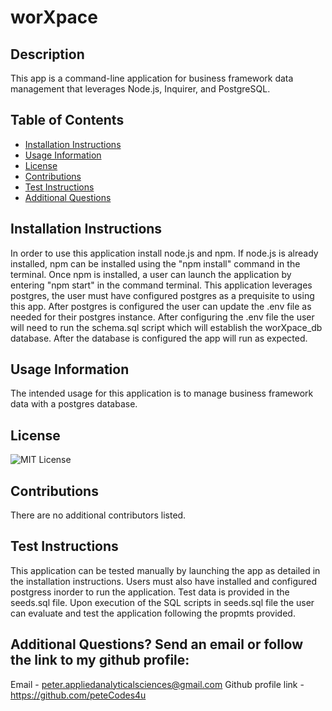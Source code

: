 # worXpace

## Description
This app is a command-line application for business framework data management that leverages Node.js, Inquirer, and PostgreSQL.

## Table of Contents
- [Installation Instructions](#Installation-Instructions)
- [Usage Information](#Usage-Information)
- [License](#License)
- [Contributions](#Contributions)
- [Test Instructions](#Test-Instructions)
- [Additional Questions](#additional-questions-send-an-email-or-follow-the-link-to-my-github-profile)

## Installation Instructions
In order to use this application install node.js and npm. If node.js is already installed, npm can be installed using the "npm install" command in the terminal. Once npm is installed, a user can launch the application by entering "npm start" in the command terminal. This application leverages postgres, the user must have configured postgres as a prequisite to using this app. After postgres is configured the user can update the .env file as needed for their postgres instance. After configuring the .env file the user will need to run the schema.sql script which will establish the worXpace_db database. After the database is configured the app will run as expected.

## Usage Information
The intended usage for this application is to manage business framework data with a postgres database.

## License
![MIT License](https://img.shields.io/badge/License-MIT-yellow.svg)

## Contributions
There are no additional contributors listed.

## Test Instructions
This application can be tested manually by launching the app as detailed in the installation instructions. Users must also have installed and configured postgress inorder to run the application. Test data is provided in the seeds.sql file. Upon execution of the SQL scripts in seeds.sql file the user can evaluate and test the application following the propmts provided.

## Additional Questions? Send an email or follow the link to my github profile:
Email - peter.appliedanalyticalsciences@gmail.com 
Github profile link - https://github.com/peteCodes4u